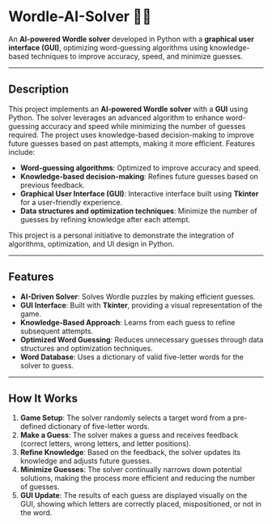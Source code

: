 # Wordle-AI-Solver 🧩🤖

An **AI-powered Wordle solver** developed in Python with a **graphical user interface (GUI)**, optimizing word-guessing algorithms using knowledge-based techniques to improve accuracy, speed, and minimize guesses.

---

## Description
This project implements an **AI-powered Wordle solver** with a **GUI** using Python. The solver leverages an advanced algorithm to enhance word-guessing accuracy and speed while minimizing the number of guesses required. The project uses knowledge-based decision-making to improve future guesses based on past attempts, making it more efficient. Features include:
- **Word-guessing algorithms**: Optimized to improve accuracy and speed.
- **Knowledge-based decision-making**: Refines future guesses based on previous feedback.
- **Graphical User Interface (GUI)**: Interactive interface built using **Tkinter** for a user-friendly experience.
- **Data structures and optimization techniques**: Minimize the number of guesses by refining knowledge after each attempt.

This project is a personal initiative to demonstrate the integration of algorithms, optimization, and UI design in Python.

---

## Features
- **AI-Driven Solver**: Solves Wordle puzzles by making efficient guesses.
- **GUI Interface**: Built with **Tkinter**, providing a visual representation of the game.
- **Knowledge-Based Approach**: Learns from each guess to refine subsequent attempts.
- **Optimized Word Guessing**: Reduces unnecessary guesses through data structures and optimization techniques.
- **Word Database**: Uses a dictionary of valid five-letter words for the solver to guess.

---

## How It Works
1. **Game Setup**: The solver randomly selects a target word from a pre-defined dictionary of five-letter words.
2. **Make a Guess**: The solver makes a guess and receives feedback (correct letters, wrong letters, and letter positions).
3. **Refine Knowledge**: Based on the feedback, the solver updates its knowledge and adjusts future guesses.
4. **Minimize Guesses**: The solver continually narrows down potential solutions, making the process more efficient and reducing the number of guesses.
5. **GUI Update**: The results of each guess are displayed visually on the GUI, showing which letters are correctly placed, mispositioned, or not in the word.
